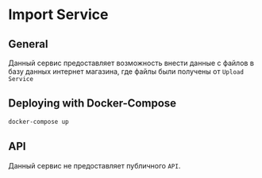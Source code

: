 # Import Service

## General

Данный сервис предоставляет возможность внести данные с файлов в базу данных интернет магазина, где файлы 
были получены от `Upload Service`

## Deploying with Docker-Compose
```bash
docker-compose up
```

## API

Данный сервис не предоставляет публичного `API`.
